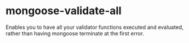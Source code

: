 mongoose-validate-all
=====================

Enables you to have all your validator functions executed and evaluated, rather than having mongoose terminate at the first error.
